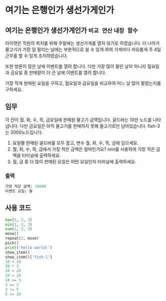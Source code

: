 # 여기는 은행인가 생선가게인가

## 여기는 은행인가 생선가게인가 `비교 연산` `내장 함수`

라이캣은 직원의 복지를 위해 주말에는 생선가게를 열지 않기로 하였습니다. 더 나아가 물고기가 가장 덜 팔리는 날에는 부분적으로 쉴 수 있게 하여 가게마다 자유롭게 주 4일 근무를 할 수 있게 조치하였습니다.

또한 방문이 많은 날에 이벤트를 열려 합니다. 다만 가장 많이 팔린 날이 아니라 월요일과 금요일 중 판매량이 더 큰 날에 이벤트를 열려 합니다.

가장 적게 판매된 요일을 구하고, 월요일과 금요일을 비교하여 어느 날 많이 팔렸는지를 구하세요.

## 임무
각 칸이 월, 화, 수, 목, 금요일에 판매된 물고기 금액입니다. 골드바는 10만 노드를 나타냅니다. 다만 금요일은 아직 물고기를 판매하지 못해 물고기로만 남아있습니다. fish-3는 3000노드입니다.  

1. 요일별 판매된 골드바를 모두 줍고, 변수 월, 화, 수, 목, 금에 담으세요.
2. 월, 화, 수, 목, 금에서 가장 적은 금액은 얼마인가요? min를 사용하여 가장 적은 금액을 터미널에 출력하세요.
4. 월, 금 중 더 많이 판매된 요일은 어떤 요일인지 터미널에 출력하세요.

### 출력
```python
가장 적은 금액: 30000
이벤트 요일: 월
```

## 사용 코드

```python
max(1, 2, 3)
min(1, 2, 3)
sum(1, 2, 3)
move()
repeat(2, move)
pick()
print('hello world!')
show_item()
show_item()['fish-1']
10 + 10
10 * 3
10 > 20
30 < 10
10 >= 5
3 == 3
3 != 5
5 <= 10
```